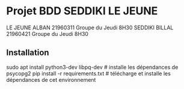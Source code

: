 # Projet BDD SEDDIKI LE JEUNE

LE JEUNE ALBAN 21960311 Groupe du Jeudi 8H30
SEDDIKI BILLAL 21960421 Groupe du Jeudi 8H30

## Installation
sudo apt install python3-dev libpq-dev # installe les dépendances de psycopg2
pip install -r requirements.txt # télécharge et installe les dépendances de cet environnement 

